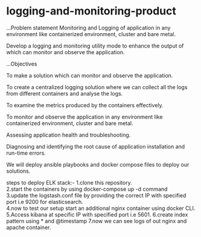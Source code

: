 # logging-and-monitoring-product

...Problem statement
Monitoring and Logging of application in any environment like containerized environment, cluster and bare metal.​

Develop a logging and monitoring utility mode to enhance the output of  which can monitor and observe the application.​

...Objectives

To make a solution which can monitor and observe the application.​

To create a centralized logging solution where we can collect all the logs from different containers and analyse the logs.​

To examine the metrics produced by the containers effectively.​

To monitor and observe the application in any environment like containerized environment, cluster and bare metal.​

Assessing application health and troubleshooting.​

Diagnosing and identifying the root cause of application installation and run-time errors.​

We will deploy ansible playbooks and docker compose files to deploy our solutions.​

steps to deploy ELK stack:-
1.clone this repository.<br />
2.start the containers by using  docker-compose up -d   command <br />
3.update the logstash.conf file by providing the correct IP with specified port i.e 9200 for elasticsearch. <br />
4.now to test our setup start an additional nginx container using docker CLI.
5.Access kibana at specific IP with specified port i.e 5601.
6.create index pattern using * and @timestamp 
7.now we can see logs of out nginx and apache container.
